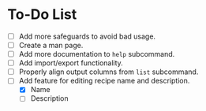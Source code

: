 # To-Do List

- [ ] Add more safeguards to avoid bad usage.
- [ ] Create a man page.
- [ ] Add more documentation to `help` subcommand.
- [ ] Add import/export functionality.
- [ ] Properly align output columns from `list` subcommand.
- [ ] Add feature for editing recipe name and description.
  - [X] Name
  - [ ] Description
